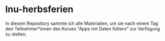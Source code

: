 # lnu-herbsferien
In diesem Repository sammle ich alle Materialien, um sie nach einem Tag den Teilnehmer*innen des Kurses "Apps mit Daten füttern" zur Verfügung zu stellen.
